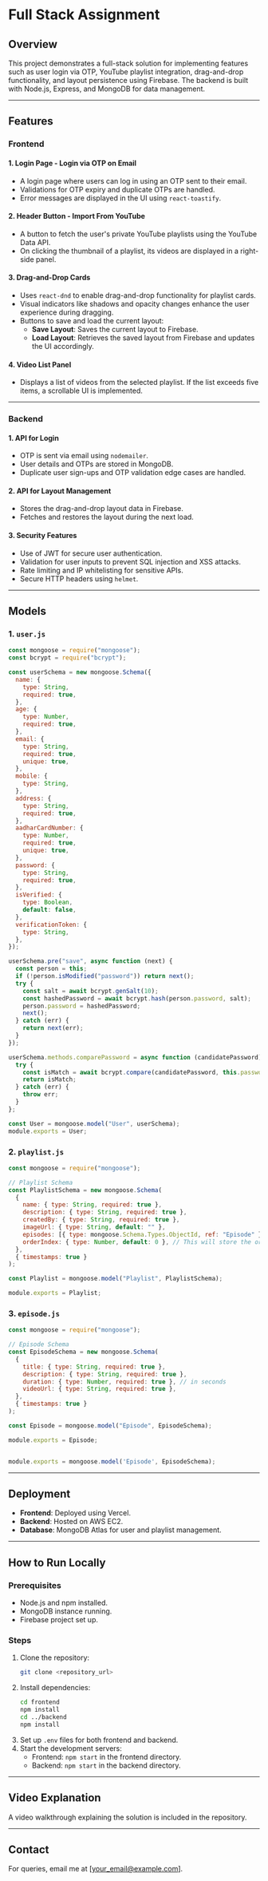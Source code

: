 # Full Stack Assignment

## Overview
This project demonstrates a full-stack solution for implementing features such as user login via OTP, YouTube playlist integration, drag-and-drop functionality, and layout persistence using Firebase. The backend is built with Node.js, Express, and MongoDB for data management.

---

## Features

### Frontend

#### 1. **Login Page - Login via OTP on Email**
- A login page where users can log in using an OTP sent to their email.
- Validations for OTP expiry and duplicate OTPs are handled.
- Error messages are displayed in the UI using `react-toastify`.

#### 2. **Header Button - Import From YouTube**
- A button to fetch the user's private YouTube playlists using the YouTube Data API.
- On clicking the thumbnail of a playlist, its videos are displayed in a right-side panel.

#### 3. **Drag-and-Drop Cards**
- Uses `react-dnd` to enable drag-and-drop functionality for playlist cards.
- Visual indicators like shadows and opacity changes enhance the user experience during dragging.
- Buttons to save and load the current layout:
  - **Save Layout**: Saves the current layout to Firebase.
  - **Load Layout**: Retrieves the saved layout from Firebase and updates the UI accordingly.

#### 4. **Video List Panel**
- Displays a list of videos from the selected playlist. If the list exceeds five items, a scrollable UI is implemented.

---

### Backend

#### 1. **API for Login**
- OTP is sent via email using `nodemailer`.
- User details and OTPs are stored in MongoDB.
- Duplicate user sign-ups and OTP validation edge cases are handled.

#### 2. **API for Layout Management**
- Stores the drag-and-drop layout data in Firebase.
- Fetches and restores the layout during the next load.

#### 3. **Security Features**
- Use of JWT for secure user authentication.
- Validation for user inputs to prevent SQL injection and XSS attacks.
- Rate limiting and IP whitelisting for sensitive APIs.
- Secure HTTP headers using `helmet`.

---

## Models

### 1. `user.js`
```javascript
const mongoose = require("mongoose");
const bcrypt = require("bcrypt");

const userSchema = new mongoose.Schema({
  name: {
    type: String,
    required: true,
  },
  age: {
    type: Number,
    required: true,
  },
  email: {
    type: String,
    required: true,
    unique: true,
  },
  mobile: {
    type: String,
  },
  address: {
    type: String,
    required: true,
  },
  aadharCardNumber: {
    type: Number,
    required: true,
    unique: true,
  },
  password: {
    type: String,
    required: true,
  },
  isVerified: {
    type: Boolean,
    default: false,
  },
  verificationToken: {
    type: String,
  },
});

userSchema.pre("save", async function (next) {
  const person = this;
  if (!person.isModified("password")) return next();
  try {
    const salt = await bcrypt.genSalt(10);
    const hashedPassword = await bcrypt.hash(person.password, salt);
    person.password = hashedPassword;
    next();
  } catch (err) {
    return next(err);
  }
});

userSchema.methods.comparePassword = async function (candidatePassword) {
  try {
    const isMatch = await bcrypt.compare(candidatePassword, this.password);
    return isMatch;
  } catch (err) {
    throw err;
  }
};

const User = mongoose.model("User", userSchema);
module.exports = User;

```

### 2. `playlist.js`
```javascript
const mongoose = require("mongoose");

// Playlist Schema
const PlaylistSchema = new mongoose.Schema(
  {
    name: { type: String, required: true },
    description: { type: String, required: true },
    createdBy: { type: String, required: true },
    imageUrl: { type: String, default: "" },
    episodes: [{ type: mongoose.Schema.Types.ObjectId, ref: "Episode" }],
    orderIndex: { type: Number, default: 0 }, // This will store the order
  },
  { timestamps: true }
);

const Playlist = mongoose.model("Playlist", PlaylistSchema);

module.exports = Playlist;

```

### 3. `episode.js`
```javascript
const mongoose = require("mongoose");

// Episode Schema
const EpisodeSchema = new mongoose.Schema(
  {
    title: { type: String, required: true },
    description: { type: String, required: true },
    duration: { type: Number, required: true }, // in seconds
    videoUrl: { type: String, required: true },
  },
  { timestamps: true }
);

const Episode = mongoose.model("Episode", EpisodeSchema);

module.exports = Episode;


module.exports = mongoose.model('Episode', EpisodeSchema);
```

---

## Deployment
- **Frontend**: Deployed using Vercel.
- **Backend**: Hosted on AWS EC2.
- **Database**: MongoDB Atlas for user and playlist management.

---

## How to Run Locally

### Prerequisites
- Node.js and npm installed.
- MongoDB instance running.
- Firebase project set up.

### Steps
1. Clone the repository:
   ```bash
   git clone <repository_url>
   ```
2. Install dependencies:
   ```bash
   cd frontend
   npm install
   cd ../backend
   npm install
   ```
3. Set up `.env` files for both frontend and backend.
4. Start the development servers:
   - Frontend: `npm start` in the frontend directory.
   - Backend: `npm start` in the backend directory.

---

## Video Explanation
A video walkthrough explaining the solution is included in the repository.

---

## Contact
For queries, email me at [your_email@example.com].
